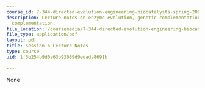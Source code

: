 ```yaml
---
course_id: 7-344-directed-evolution-engineering-biocatalysts-spring-2008
description: Lecture notes on enzyme evolution, genetic complementation, and chemical
  complementation.
file_location: /coursemedia/7-344-directed-evolution-engineering-biocatalysts-spring-2008/1f5b254b9d0a63b93089d9edada8691b_ses6_ln.pdf
file_type: application/pdf
layout: pdf
title: Session 6 Lecture Notes
type: course
uid: 1f5b254b9d0a63b93089d9edada8691b

---
```

None